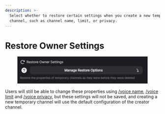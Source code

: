 ```yaml
---
description: >-
  Select whether to restore certain settings when you create a new temporary
  channel, such as channel name, limit, or privacy.
---
```


# Restore Owner Settings

<figure><img src="../../../.gitbook/assets/image (12).png" alt=""><figcaption></figcaption></figure>

Users will still be able to change these properties using [/voice name](../../../commands/voice/name.md), [/voice limit](../../../commands/voice/limit.md) and [/voice privacy](../../../commands/voice/privacy.md), but these settings will not be saved, and creating a new temporary channel will use the default configuration of the creator channel.
